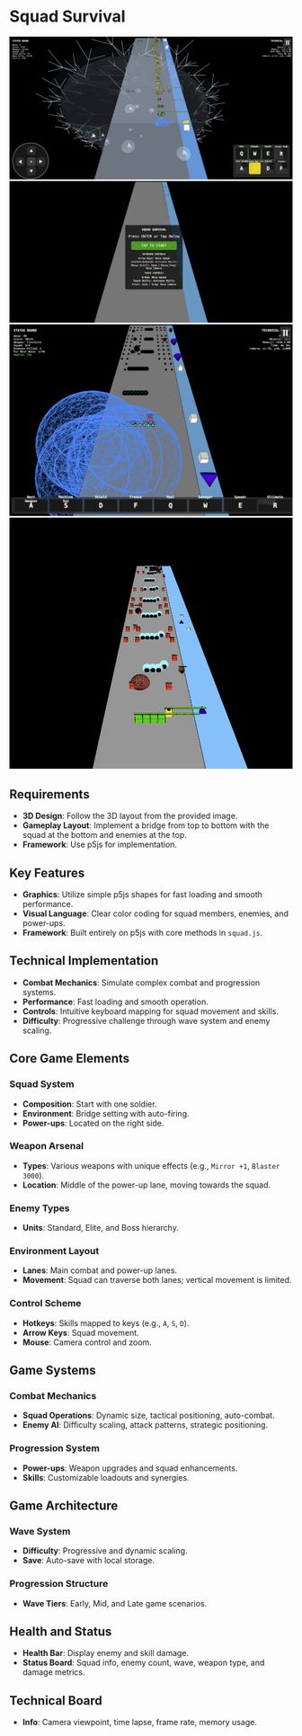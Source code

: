 # Squad Survival

![](screenshots/screenshot-231954-20250406.jpg)
![](screenshots/screenshot-071222-20250407.png)
![](screenshots/screenshot-2025-04-04T14-14-03-772Z.png)
![](screenshots/screenshot-2025-03-30T15-41-01-025Z.png)

## Requirements

- **3D Design**: Follow the 3D layout from the provided image.
- **Gameplay Layout**: Implement a bridge from top to bottom with the squad at the bottom and enemies at the top.
- **Framework**: Use p5js for implementation.

## Key Features

- **Graphics**: Utilize simple p5js shapes for fast loading and smooth performance.
- **Visual Language**: Clear color coding for squad members, enemies, and power-ups.
- **Framework**: Built entirely on p5js with core methods in `squad.js`.

## Technical Implementation

- **Combat Mechanics**: Simulate complex combat and progression systems.
- **Performance**: Fast loading and smooth operation.
- **Controls**: Intuitive keyboard mapping for squad movement and skills.
- **Difficulty**: Progressive challenge through wave system and enemy scaling.

## Core Game Elements

### Squad System

- **Composition**: Start with one soldier.
- **Environment**: Bridge setting with auto-firing.
- **Power-ups**: Located on the right side.

### Weapon Arsenal

- **Types**: Various weapons with unique effects (e.g., `Mirror +1`, `Blaster 3000`).
- **Location**: Middle of the power-up lane, moving towards the squad.

### Enemy Types

- **Units**: Standard, Elite, and Boss hierarchy.

### Environment Layout

- **Lanes**: Main combat and power-up lanes.
- **Movement**: Squad can traverse both lanes; vertical movement is limited.

### Control Scheme

- **Hotkeys**: Skills mapped to keys (e.g., `A`, `S`, `D`).
- **Arrow Keys**: Squad movement.
- **Mouse**: Camera control and zoom.

## Game Systems

### Combat Mechanics

- **Squad Operations**: Dynamic size, tactical positioning, auto-combat.
- **Enemy AI**: Difficulty scaling, attack patterns, strategic positioning.

### Progression System

- **Power-ups**: Weapon upgrades and squad enhancements.
- **Skills**: Customizable loadouts and synergies.

## Game Architecture

### Wave System

- **Difficulty**: Progressive and dynamic scaling.
- **Save**: Auto-save with local storage.

### Progression Structure

- **Wave Tiers**: Early, Mid, and Late game scenarios.

## Health and Status

- **Health Bar**: Display enemy and skill damage.
- **Status Board**: Squad info, enemy count, wave, weapon type, and damage metrics.

## Technical Board

- **Info**: Camera viewpoint, time lapse, frame rate, memory usage.

